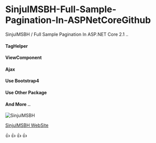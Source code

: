 
# SinjulMSBH-Full-Sample-Pagination-In-ASPNetCoreGithub

SinjulMSBH / Full Sample Pagination In ASP.NET Core 2.1 ..

#### TagHelper 
#### ViewComponent 
#### Ajax 
#### Use Bootstrap4 
#### Use Other Package 

#### And More ..
 
![SinjulMSBH](http://uupload.ir/files/rblj_2018-04-03_165844.png)


[SinjulMSBH WebSite](https://SinjulMSBH.com)

:+1: :+1: :+1: :+1: 
